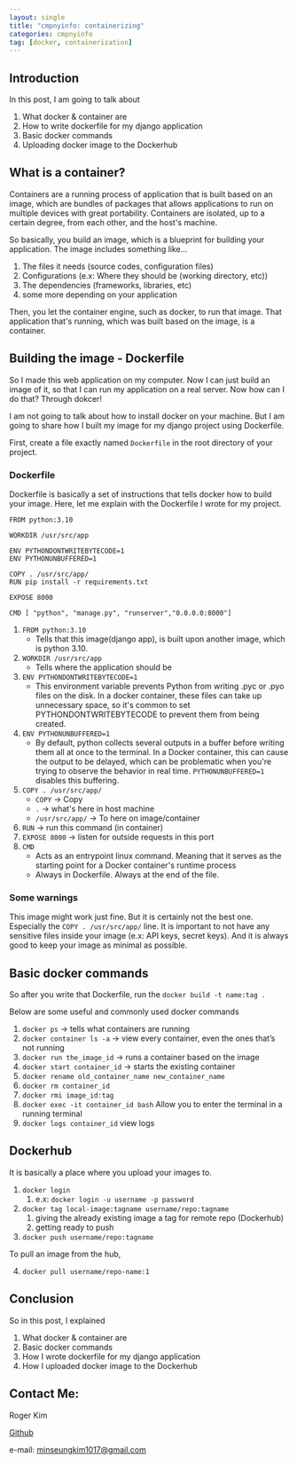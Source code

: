 ```yaml
---
layout: single
title: "cmpnyinfo: containerizing"
categories: cmpnyinfo
tag: [docker, containerization]
---
```


## Introduction

In this post, I am going to talk about

1. What docker & container are
2. How to write dockerfile for my django application
3. Basic docker commands
4. Uploading docker image to the Dockerhub

## What is a container?

Containers are a running process of application that is built based on an image, which are bundles of  packages that allows applications to run on multiple devices with great portability. Containers are isolated, up to a certain degree, from each other, and the host's machine.

So basically, you build an image, which is a blueprint for building your application. The image includes something like...

1. The files it needs (source codes, configuration files)
2. Configurations (e.x: Where they should be (working directory, etc))
3. The dependencies (frameworks, libraries, etc)
4. some more depending on your application

Then, you let the container engine, such as docker, to run that image. That application that's running, which was built based on the image, is a container.

## Building the image - Dockerfile

So I made this web application on my computer. Now I can just build an image of it, so that I can run my application on a real server. Now how can I do that? Through dokcer!

I am not going to talk about how to install docker on your machine. But I am going to share how I built my image for my django project using Dockerfile.

First, create a file exactly named `Dockerfile` in the root directory of your project.

### Dockerfile

Dockerfile is basically a set of instructions that tells docker how to build your image. Here, let me explain with the Dockerfile I wrote for my project.
```
FROM python:3.10

WORKDIR /usr/src/app

ENV PYTHONDONTWRITEBYTECODE=1
ENV PYTHONUNBUFFERED=1

COPY . /usr/src/app/
RUN pip install -r requirements.txt

EXPOSE 8000

CMD [ "python", "manage.py", "runserver","0.0.0.0:8000"]
```
1. ```FROM python:3.10```
    - Tells that this image(django app), is built upon another image, which is python 3.10.
2. ```WORKDIR /usr/src/app```
    - Tells where the application should be
3. ```ENV PYTHONDONTWRITEBYTECODE=1```
    - This environment variable prevents Python from writing .pyc or .pyo files on the disk. In a docker container, these files can take up unnecessary space, so it's common to set PYTHONDONTWRITEBYTECODE to prevent them from being created.
4. ```ENV PYTHONUNBUFFERED=1```
    - By default, python collects several outputs in a buffer before writing them all at once to the terminal. In a Docker container, this can cause the output to be delayed, which can be problematic when you're trying to observe the behavior in real time. ```PYTHONUNBUFFERED=1``` disables this buffering.
5. ```COPY . /usr/src/app/```
    - ```COPY``` -> Copy
    - ```.``` -> what's here in host machine
    - ```/usr/src/app/``` -> To here on image/container
6. ```RUN``` -> run this command (in container)
7. ```EXPOSE 8000``` -> listen for outside requests in this port
8. ```CMD```
    - Acts as an entrypoint linux command. Meaning that it serves as the starting point for a Docker container's runtime process
    - Always in Dockerfile. Always at the end of the file.

### Some warnings

This image might work just fine. But it is certainly not the best one. Especially the ```COPY . /usr/src/app/``` line. It is important to not have any sensitive files inside your image (e.x: API keys, secret keys). And it is always good to keep your image as minimal as possible.

## Basic docker commands

So after you write that Dockerfile, run the `docker build -t name:tag .`

Below are some useful and commonly used docker commands

1. `docker ps` -> tells what containers are running
2. `docker container ls -a` -> view every container, even the ones that’s not running
4. `docker run the_image_id` -> runs a container based on the image
5. `docker start container_id` -> starts the existing container
6. `docker rename old_container_name new_container_name`
7. `docker rm container_id`
8. `docker rmi image_id:tag`
9. `docker exec -it container_id bash`  Allow you to enter the terminal in a running terminal
10. `docker logs container_id` view logs

## Dockerhub

It is basically a place where you upload your images to.

1. `docker login`
    1. e.x: `docker login -u username -p password`
2. `docker tag local-image:tagname username/repo:tagname`
    1. giving the already existing image a tag for remote repo (Dockerhub)
    2. getting ready to push
3. `docker push username/repo:tagname`

To pull an image from the hub,

4. `docker pull username/repo-name:1`

## Conclusion

So in this post, I explained 
1. What docker & container are
1. Basic docker commands
1. How I wrote dockerfile for my django application
1. How I uploaded docker image to the Dockerhub

## Contact Me:

Roger Kim

[Github](https://github.com/RogerKimJazzLover)

e-mail: <minseungkim1017@gmail.com> 
